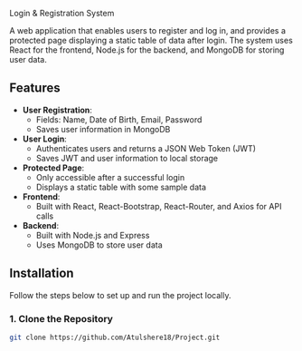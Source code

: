  Login & Registration System

A web application that enables users to register and log in, and provides a protected page displaying a static table of data after login. The system uses React for the frontend, Node.js for the backend, and MongoDB for storing user data.

## Features

- **User Registration**:
  - Fields: Name, Date of Birth, Email, Password
  - Saves user information in MongoDB
- **User Login**:
  - Authenticates users and returns a JSON Web Token (JWT)
  - Saves JWT and user information to local storage
- **Protected Page**:
  - Only accessible after a successful login
  - Displays a static table with some sample data
- **Frontend**:
  - Built with React, React-Bootstrap, React-Router, and Axios for API calls
- **Backend**:
  - Built with Node.js and Express
  - Uses MongoDB to store user data


## Installation

Follow the steps below to set up and run the project locally.

### 1. Clone the Repository

```bash
git clone https://github.com/Atulshere18/Project.git
